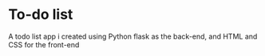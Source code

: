 # To-do list
 A todo list app i created using Python flask as the back-end, and HTML and CSS for the front-end
